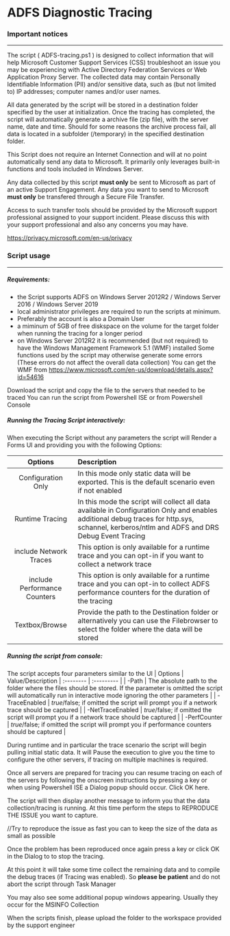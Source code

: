 # ADFS Diagnostic Tracing

### Important notices
---
The script ( ADFS-tracing.ps1 ) is designed to collect information that will help Microsoft Customer Support Services (CSS) troubleshoot an issue you may be experiencing with Active Directory Federation Services or Web Application Proxy Server. 
The collected data may contain Personally Identifiable Information (PII) and/or sensitive data, such as (but not limited to) IP addresses; computer names and/or user names.

All data generated by the  script will be stored in a destination folder specified by the user at initialization.
Once the tracing has completed, the script will automatically generate a archive file (zip file), with the server name, date and time. Should for some reasons the archive process fail, all data is located in a subfolder (/temporary) in the specified destination folder.

This Script does not require an Internet Connection and will at no point automatically send any data to Microsoft.
It primarily only leverages built-in functions and tools included in Windows Server.

Any data collected by this script **must only** be sent to Microsoft as part of an active Support Engagement.
Any data you want to send to Microsoft **must only** be transfered through a Secure File Transfer.

Access to such transfer tools should be provided by the Microsoft support professional assigned to your support incident.
Please discuss this with your support professional and also any concerns you may have.

https://privacy.microsoft.com/en-us/privacy 

### Script usage
---
##### Requirements:
- the Script supports ADFS on Windows Server 2012R2 / Windows Server 2016 / Windows Server 2019
- local administrator privileges are required to run the scripts at minimum. 
- Preferably the account is also a Domain User
- a miminum of 5GB of free diskspace on the volume for the target folder when running the tracing for a longer period
- on Windows Server 2012R2 it is recommended (but not required) to have the Windows Management Framework 5.1 (WMF) installed
  Some functions used by the script may otherwise generate some errors (These errors do not affect the overall data collection) 
  You can get the WMF from https://www.microsoft.com/en-us/download/details.aspx?id=54616

Download the script and copy the file to the servers that needed to be traced
You can run the script from Powershell ISE or from Powershell Console 

##### Running the Tracing Script interactively:
When executing the Script without any parameters the script will Render a Forms UI and providing you with the following Options:

| Options | Description 
| :--------: | :--------- |
| Configuration Only | In this mode only static data will be exported. This is the default scenario even if not enabled|
| Runtime Tracing  | In this mode the script will collect all data available in Configuration Only and enables additional debug traces for http.sys, schannel, kerberos/ntlm and ADFS and DRS Debug Event Tracing |
| include Network Traces  | This option is only available for a runtime trace and you can opt-in if you want to collect a network trace |
| include Performance Counters  | This option is only available for a runtime trace and you can opt-in to collect ADFS performance counters for the duration of the tracing |
| Textbox/Browse | Provide the path to the Destination folder or alternatively you can use the Filebrowser to select the folder where the data will be stored |


##### Running the script from console:
The script accepts four parameters similar to the UI 
| Options | Value/Description 
| :-------- | :--------- |
| -Path | The absolute path to the folder where the files should be stored. If the parameter is omitted the script will automatically run in interactive mode ignoring the other parameters |
| -TraceEnabled | $true/$false; if omitted the script will prompt you if a network trace should be captured |
| -NetTraceEnabled | $true/$false; if omitted the script will prompt you if a network trace should be captured |
| -PerfCounter | $true/$false; if omitted the script will prompt you if performance counters should be captured |


During runtime and in particular the trace scenario the script will begin pulling initial static data. 
It will Pause the execution to give you the time to configure the other servers, if tracing on multiple machines is required.

Once all servers are prepared for tracing you can resume tracing on each of the servers by following the onscreen instructions by pressing a key or  when using Powershell ISE a Dialog popup should occur. Click OK here.

The script will then display another message to inform you that the data collection/tracing is running.
At this time perform the steps to REPRODUCE THE ISSUE you want to capture. 

//Try to reproduce the issue as fast you can to keep the size of the data as small as possible

Once the problem has been reproduced once again press a key or click OK in the Dialog to to stop the tracing.

At this point it will take some time collect the remaining data and to compile the debug traces (if Tracing was enabled). 
So **please be patient** and do not abort the script through Task Manager 

You may also see some additional popup windows appearing. Usually they occur for the MSINFO Collection


When the scripts finish, please upload the folder to the workspace provided by the support engineer


